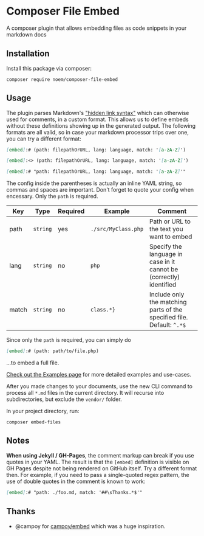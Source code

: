 # Composer File Embed

A composer plugin that allows embedding files as code snippets in your markdown docs

## Installation

Install this package via composer:

`composer require noem/composer-file-embed`

## Usage

The plugin parses Markdown's ["hidden link syntax"](https://stackoverflow.com/a/20885980) which can otherwise used for
comments, in a custom format. This allows us to define embeds without these definitions showing up in the generated
output. The following formats are all valid, so in case your markdown processor trips over one, you can try a different
format:

```markdown
[embed]:# (path: filepathOrURL, lang: language, match: '[a-zA-Z]')

[embed]:<> (path: filepathOrURL, lang: language, match: '[a-zA-Z]')

[embed]:# "path: filepathOrURL, lang: language, match: '[a-zA-Z]'"
```

The config inside the parentheses is actually an inline YAML string, so commas and spaces are important. Don't forget to
quote your config when encessary. Only the `path` is required.

|Key|Type|Required|Example|Comment  |
|---|---|---|---|---|
|path|`string` | yes | `./src/MyClass.php`| Path or URL to the text you want to embed |
|lang|`string`| no | `php` | Specify the language in case in it cannot be (correctly) identified |
|match|`string`| no | `class.*}` | Include only the matching parts of the specified file. Default: `^.*$` |

Since only the `path` is required, you can simply do

```markdown
[embed]:# (path: path/to/file.php)
```

...to embed a full file.

[Check out the Examples page](https://noemphp.github.io/composer-file-embed/Examples/) for more detailed examples and
use-cases.

After you made changes to your documents, use the new CLI command to process all `*.md` files in the current directory.
It will recurse into subdirectories, but exclude the `vendor/` folder.

In your project directory, run:

```shell
composer embed-files
```

## Notes

**When using Jekyll / GH-Pages**, the comment markup can break if you use quotes in your YAML. The result is that
the `[embed]` definition is visible on GH Pages despite not being rendered on GitHub itself. Try a different format
then. For example, if you need to pass a single-quoted regex pattern, the use of double quotes in the comment is known
to work:

```markdown
[embed]:# "path: ./foo.md, match: '##\sThanks.*$'"
```

## Thanks

* @campoy for [campoy/embed](https://github.com/campoy/embed) which was a huge inspiration.
